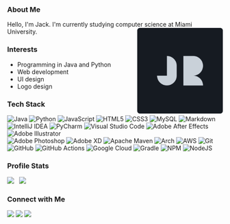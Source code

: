 ### About Me
Hello, I'm Jack. I'm currently studying computer science at Miami University.
<img align="right" width="200" src="logo.svg">

### Interests
- Programming in Java and Python
- Web development
- UI design
- Logo design

### Tech Stack
![Java](https://img.shields.io/badge/Java-%23ED8B00.svg?style=flat&logo=java&logoColor=white)
![Python](https://img.shields.io/badge/Python-3670A0?style=flat&logo=python&logoColor=ffdd54)
![JavaScript](https://img.shields.io/badge/JavaScript-%23323330.svg?style=flat&logo=javascript&logoColor=%23F7DF1E)
![HTML5](https://img.shields.io/badge/HTML5-%23E34F26.svg?style=flat&logo=html5&logoColor=white)
![CSS3](https://img.shields.io/badge/CSS3-%231572B6.svg?style=flat&logo=css3&logoColor=white)
![MySQL](https://img.shields.io/badge/MySQL-%2300f.svg?style=flat&logo=mysql&logoColor=white)
![Markdown](https://img.shields.io/badge/Markdown-%23000000.svg?style=flat&logo=markdown&logoColor=white) \
![IntelliJ IDEA](https://img.shields.io/badge/IntelliJ%20IDEA-000000.svg?style=flat&logo=intellij-idea&logoColor=white)
![PyCharm](https://img.shields.io/badge/PyCharm-143?style=flat&logo=pycharm&logoColor=black&color=black&labelColor=green)
![Visual Studio Code](https://img.shields.io/badge/VS%20Code-0078d7.svg?style=flat&logo=visual-studio-code&logoColor=white)
![Adobe After Effects](https://img.shields.io/badge/After%20Effects-9999FF.svg?style=flat&logo=Adobe%20After%20Effects&logoColor=white)
![Adobe Illustrator](https://img.shields.io/badge/Illustrator-%23FF9A00.svg?style=flat&logo=adobeillustrator&logoColor=white) \
![Adobe Photoshop](https://img.shields.io/badge/Photoshop-%2331A8FF.svg?style=flat&logo=adobephotoshop&logoColor=white)
![Adobe XD](https://img.shields.io/badge/XD-470137?style=flat&logo=Adobe%20XD&logoColor=#FF61F6)
![Apache Maven](https://img.shields.io/badge/Apache%20Maven-C71A36?style=flat&logo=Apache%20Maven&logoColor=white)
![Arch](https://img.shields.io/badge/Arch%20Linux-1793D1?logo=arch-linux&logoColor=fff&style=flat)
![AWS](https://img.shields.io/badge/AWS-%23FF9900.svg?style=flat&logo=amazon-aws&logoColor=white)
![Git](https://img.shields.io/badge/Git-%23F05033.svg?style=flat&logo=git&logoColor=white) \
![GitHub](https://img.shields.io/badge/Git%20Hub-%23121011.svg?style=flat&logo=github&logoColor=white)
![GitHub Actions](https://img.shields.io/badge/GitHub%20Actions-%232671E5.svg?style=flat&logo=githubactions&logoColor=white)
![Google Cloud](https://img.shields.io/badge/Google%20Cloud-%234285F4.svg?style=flat&logo=google-cloud&logoColor=white)
![Gradle](https://img.shields.io/badge/Gradle-02303A.svg?style=flat&logo=Gradle&logoColor=white)
![NPM](https://img.shields.io/badge/NPM-%23000000.svg?style=flat&logo=npm&logoColor=white)
![NodeJS](https://img.shields.io/badge/Node.js-6DA55F?style=flat&logo=node.js&logoColor=white)

### Profile Stats
<img height="170em" src="https://github-readme-stats.vercel.app/api?username=jackdroach&bg_color=161b22&title_color=c9d1d9&text_color=c9d1d9&show_icons=true&icon_color=c9d1d9&border_radius=6&hide_border=true"/>&nbsp;&nbsp;&nbsp;<img height="170em" src="https://github-readme-stats.vercel.app/api/top-langs/?username=jackdroach&bg_color=161b22&title_color=c9d1d9&text_color=c9d1d9&border_radius=6&card_width=300&layout=compact&langs_count=8&hide_border=true"/>

### Connect with Me
<a href="https://www.jackdroach.com"><img src="https://img.shields.io/badge/-jackdroach.com-3423A6?style=flat&logo=Google-Chrome&logoColor=white"/></a>
<a href="https://linkedin.com/in/jackdroach"><img src="https://img.shields.io/badge/-Jack%20Roach-0077B5?style=flat&logo=Linkedin&logoColor=white"/></a>
<a href="mailto:roachjd2@miamioh.edu"><img src="https://img.shields.io/badge/-roachjd2@miamioh.edu-D14836?style=flat&logo=Gmail&logoColor=white"/></a>
